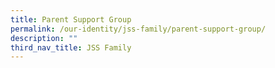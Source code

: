 ```yaml
---
title: Parent Support Group
permalink: /our-identity/jss-family/parent-support-group/
description: ""
third_nav_title: JSS Family
---
```




